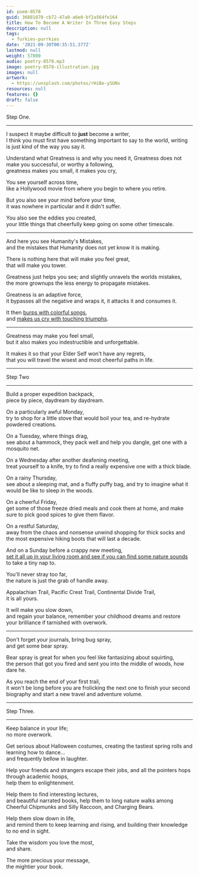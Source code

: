 ```yaml
---
id: poem-0578
guid: 36881070-cb72-47a0-a6e0-bf2a564fe164
title: How To Become A Writer In Three Easy Steps
description: null
tags:
  - furkies-purrkies
date: '2021-09-30T00:35:51.377Z'
lastmod: null
weight: 57800
audio: poetry-0578.mp3
image: poetry-0578-illustration.jpg
images: null
artwork:
  - https://unsplash.com/photos/rHiBe-ySUNs
resources: null
features: {}
draft: false
---
```


Step One.

---

I suspect it maybe difficult to **just** become a writer,\
I think you must first have something important to say to the world, writing is just kind of the way you say it.

Understand what Greatness is and why you need it, Greatness does not make you successful, or worthy a following,\
greatness makes you small, it makes you cry,

You see yourself across time,\
like a Hollywood movie from where you begin to where you retire.

But you also see your mind before your time,\
it was nowhere in particular and it didn't suffer.

You also see the eddies you created,\
your little things that cheerfully keep going on some other timescale.

---

And here you see Humanity's Mistakes,\
and the mistakes that Humanity does not yet know it is making.

There is nothing here that will make you feel great,\
that will make you tower.

Greatness just helps you see; and slightly unravels the worlds mistakes,\
the more grownups the less energy to propagate mistakes.

Greatness is an adaptive force,\
it bypasses all the negative and wraps it, it attacks it and consumes it.

It then [burps with colorful songs](https://www.youtube.com/watch?v=A41CQzqUj8c),\
and [makes us cry with touching triumphs](https://www.youtube.com/watch?v=hPSvdKTEZug).

---

Greatness may make you feel small,\
but it also makes you indestructible and unforgettable.

It makes it so that your Elder Self won't have any regrets,\
that you will travel the wisest and most cheerful paths in life.

---

Step Two

---

Build a proper expedition backpack,\
piece by piece, daydream by daydream.

On a particularly awful Monday,\
try to shop for a little stove that would boil your tea, and re-hydrate powdered creations.

On a Tuesday, where things drag,\
see about a hammock, they pack well and help you dangle, get one with a mosquito net.

On a Wednesday after another deafening meeting,\
treat yourself to a knife, try to find a really expensive one with a thick blade.

On a rainy Thursday,\
see about a sleeping mat, and a fluffy puffy bag, and try to imagine what it would be like to sleep in the woods.

On a cheerful Friday,\
get some of those freeze dried meals and cook them at home, and make sure to pick good spices to give them flavor.

On a restful Saturday,\
away from the chaos and nonsense unwind shopping for thick socks and the most expensive hiking boots that will last a decade.

And on a Sunday before a crappy new meeting,\
[set it all up in your living room and see if you can find some nature sounds](https://www.youtube.com/watch?v=d0tU18Ybcvk) to take a tiny nap to.

You'll never stray too far,\
the nature is just the grab of handle away.

Appalachian Trail, Pacific Crest Trail, Continental Divide Trail,\
it is all yours.

It will make you slow down,\
and regain your balance, remember your childhood dreams and restore your brilliance if tarnished with overwork.

---

Don't forget your journals, bring bug spray,\
and get some bear spray.

Bear spray is great for when you feel like fantasizing about squirting,\
the person that got you fired and sent you into the middle of woods, how dare he.

As you reach the end of your first trail,\
it won't be long before you are frolicking the next one to finish your second biography and start a new travel and adventure volume.

---

Step Three.

---

Keep balance in your life;\
no more overwork.

Get serious about Halloween costumes, creating the tastiest spring rolls and learning how to dance...\
and frequently bellow in laughter.

Help your friends and strangers escape their jobs, and all the pointers hops through academic hoops,\
help them to enlightenment.

Help them to find interesting lectures,\
and beautiful narrated books, help them to long nature walks among Cheerful Chipmunks and Silly Raccoon, and Charging Bears.

Help them slow down in life,\
and remind them to keep learning and rising, and building their knowledge to no end in sight.

Take the wisdom you love the most,\
and share.

The more precious your message,\
the mightier your book.

